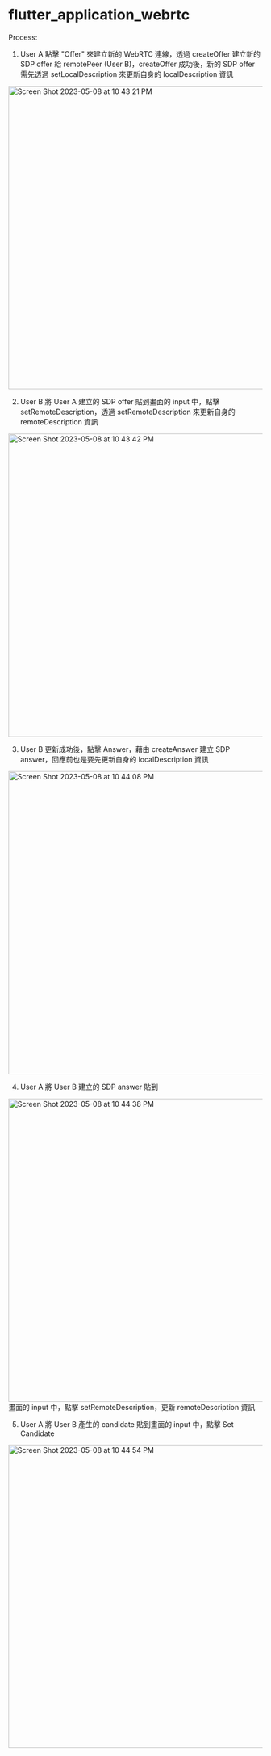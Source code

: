 # flutter_application_webrtc

Process:

1. User A 點擊 "Offer" 來建立新的 WebRTC 連線，透過 createOffer 建立新的 SDP offer 給 remotePeer (User B)，createOffer 成功後，新的 SDP offer 需先透過 setLocalDescription 來更新自身的 localDescription 資訊
<img width="600" alt="Screen Shot 2023-05-08 at 10 43 21 PM" src="https://user-images.githubusercontent.com/77234273/236855046-a06e0bf2-d544-4713-8368-ebca30c82aec.png">


2. User B 將 User A 建立的 SDP offer 貼到畫面的 input 中，點擊 setRemoteDescription，透過 setRemoteDescription 來更新自身的 remoteDescription 資訊
<img width="600" alt="Screen Shot 2023-05-08 at 10 43 42 PM" src="https://user-images.githubusercontent.com/77234273/236855088-4a1e396f-f3f3-4c4f-a6cd-573917feb908.png">


3. User B 更新成功後，點擊 Answer，藉由 createAnswer 建立 SDP answer，回應前也是要先更新自身的 localDescription 資訊
<img width="600" alt="Screen Shot 2023-05-08 at 10 44 08 PM" src="https://user-images.githubusercontent.com/77234273/236855103-2d677175-4d63-47ef-8602-960e583446f1.png">


4. User A 將 User B 建立的 SDP answer 貼到
<img width="600" alt="Screen Shot 2023-05-08 at 10 44 38 PM" src="https://user-images.githubusercontent.com/77234273/236855122-69a55027-4344-43ca-a960-c239321a8df9.png">
畫面的 input 中，點擊 setRemoteDescription，更新 remoteDescription 資訊


5. User A 將 User B 產生的 candidate 貼到畫面的 input 中，點擊 Set Candidate
<img width="600" alt="Screen Shot 2023-05-08 at 10 44 54 PM" src="https://user-images.githubusercontent.com/77234273/236855146-0d00ff9a-a676-410d-90a6-b41f83335bd0.png">

